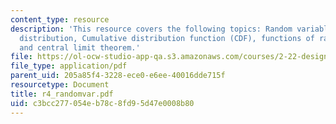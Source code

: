 ```yaml
---
content_type: resource
description: 'This resource covers the following topics: Random variables, probability
  distribution, Cumulative distribution function (CDF), functions of random variables,
  and central limit theorem.'
file: https://ol-ocw-studio-app-qa.s3.amazonaws.com/courses/2-22-design-principles-for-ocean-vehicles-13-42-spring-2005/c3bcc277054eb78c8fd95d47e0008b80_r4_randomvar.pdf
file_type: application/pdf
parent_uid: 205a85f4-3228-ece0-e6ee-40016dde715f
resourcetype: Document
title: r4_randomvar.pdf
uid: c3bcc277-054e-b78c-8fd9-5d47e0008b80
---
```

